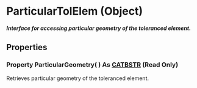 # ParticularTolElem (Object)

**_Interface for accessing particular geometry of the toleranced element._**

## Properties

### Property **ParticularGeometry**( ) As [CATBSTR](../System/typedef_CATBSTR_8129.md) (Read Only)

Retrieves particular geometry of the toleranced element.
